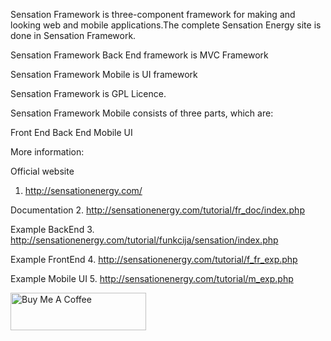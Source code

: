 Sensation Framework is three-component framework for making and looking web and mobile applications.The complete Sensation Energy site is done in Sensation Framework.

Sensation Framework Back End framework is MVC Framework

Sensation Framework Mobile is UI framework

Sensation Framework is GPL Licence.

Sensation Framework Mobile consists of three parts, which are:

Front End
Back End
Mobile UI

More information:

Official website
1. http://sensationenergy.com/

Documentation
2. http://sensationenergy.com/tutorial/fr_doc/index.php

Example BackEnd
3. http://sensationenergy.com/tutorial/funkcija/sensation/index.php

Example FrontEnd
4. http://sensationenergy.com/tutorial/f_fr_exp.php

Example Mobile UI
5. http://sensationenergy.com/tutorial/m_exp.php

 <a href="https://www.buymeacoffee.com/SenEne" target="_blank"><img src="https://cdn.buymeacoffee.com/buttons/v2/default-blue.png" alt="Buy Me A Coffee" style="height: 60px !important;width: 217px !important;" ></a>
